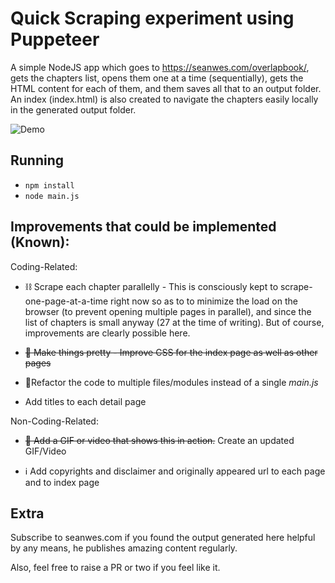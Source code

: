 # Quick Scraping experiment using Puppeteer

A simple NodeJS app which goes to https://seanwes.com/overlapbook/, gets the chapters list, opens them one at a time (sequentially), gets the HTML content for each of them, and them saves all that to an output folder.
An index (index.html) is also created to navigate the chapters easily locally in the generated output folder.

![Demo](demo/demo.gif)

## Running

- `npm install`
- `node main.js`

## Improvements that could be implemented (Known):

Coding-Related:

- ⛓️ Scrape each chapter parallelly - This is consciously kept to scrape-one-page-at-a-time right now so as to to minimize the load on the browser (to prevent opening multiple pages in parallel), and since the list of chapters is small anyway (27 at the time of writing). But of course, improvements are clearly possible here.

- ~~💅 Make things pretty - Improve CSS for the index page as well as other pages~~

- 🔨Refactor the code to multiple files/modules instead of a single _main.js_

- Add titles to each detail page

Non-Coding-Related:

- ~~🎦 Add a GIF or video that shows this in action.~~ Create an updated GIF/Video

- ℹ️ Add copyrights and disclaimer and originally appeared url to each page and to index page

## Extra

Subscribe to seanwes.com if you found the output generated here helpful by any means, he publishes amazing content regularly.

Also, feel free to raise a PR or two if you feel like it.